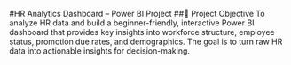 #HR Analytics Dashboard – Power BI Project
##🧩 Project Objective
To analyze HR data and build a beginner-friendly, interactive Power BI dashboard that provides key insights into workforce structure, employee status, promotion due rates, and demographics. The goal is to turn raw HR data into actionable insights for decision-making.
